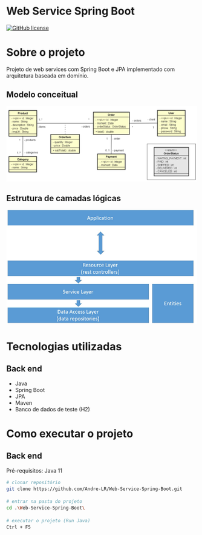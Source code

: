 # Web Service Spring Boot
[![GitHub license](https://img.shields.io/github/license/Andre-LR/Web-Service-Spring-Boot)](https://github.com/Andre-LR/Web-Service-Spring-Boot/blob/master/LICENSE)

# Sobre o projeto

Projeto de web services com Spring Boot e JPA implementado com arquitetura baseada em domínio.

## Modelo conceitual
![Modelo Conceitual](https://github.com/Andre-LR/Web-Service-Spring-Boot/blob/master/assets/images/Domain.png)

## Estrutura de camadas lógicas
![Estrutura camadas lógicas](https://github.com/Andre-LR/Web-Service-Spring-Boot/blob/master/assets/images/EstruturaLogica.png)

# Tecnologias utilizadas
## Back end
- Java
- Spring Boot
- JPA
- Maven
- Banco de dados de teste (H2)

# Como executar o projeto

## Back end
Pré-requisitos: Java 11

```bash
# clonar repositório
git clone https://github.com/Andre-LR/Web-Service-Spring-Boot.git

# entrar na pasta do projeto
cd .\Web-Service-Spring-Boot\

# executar o projeto (Run Java)
Ctrl + F5 
```

